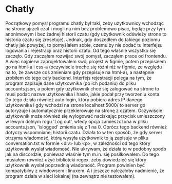 # Chatly
Początkowy pomysł programu chatly był taki, żeby użytkownicy wchodząc na strone ujrzeli czat i mogli na nim bez problemowo pisać, będąc przy tym anonimowym i bez żadnej historii czatu (gdy użytkownik odświeży strone to historia czatu się zresetuje). Jednak, gdy doszedłem do takiego poziomu chatly jak powyżej, to pomyślałem sobie, czemu by nie dodać tu interfejsu logowania i rejestracji oraz historii czatu. Od tego właśnie wszystko się zaczęło. Gdy zacząłem rozwijać swój pomysł, zacząłem prace od frontendu. A więc najpierw zaprojektowałem swój projekt w figmie, potem przepisałem go na html-a i css-a (oczywiście troche się różni niż w figmie, ze względu na to, że zawsze coś zmieniam gdy przepisuje na html-a), a następnie zrobiłem do tego cały backend. Interfejs rejestracji polega na tym, że program zapisuje dane użytkownika (po ich podaniu) do pliku accounts.json, a potem gdy użytkownik chce się zalogować na strone to musi podać nazwe użytkownika i hasło, jakie podał przy tworzeniu konta. Do tego działa również auto login, który pobiera adres IP danego użytkownika i gdy wchodzi na strone localhost:5000/ to server go autoryzuje i automatycznie przekierowuje na stronę z czatem. Oczywiście użytkownik może również się wylogować naciskając przycisk umieszczony w lewym dolnym rogu 'Log out', wtedy opcja zamieszczona w pliku accounts.json, 'islogged' zmienia się z 1 na 0. Oprócz tego backend również dotyczy wspomnianej historii czatu. Działa to w ten sposób, że gdy server otrzyma wiadomość, którą wysyła użytkownik to ją zapisuje w pliku conversation.txt w formie \<div\> lub \<p\>, w zależności od tego który użytkownik wyslał wiadomość. Nie ukrywam, że działa to w podobny spoób jak na discordzie, ponieważ właśnie tym m.in. się posiłkowałem. Do tego musiałem również użyć biblioteki regex, żeby dowiedzieć się który użytkownik wysłał poprzednią wiadomość. Program powinien być kompatybilny z windowsem i linuxem. A i jeszcze należałoby nadmienić, że program działa w sieci lokalnej (na zewnątrz nie testowałem).
